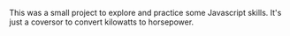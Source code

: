 This was a small project to explore and practice some Javascript skills. It's just a coversor to convert kilowatts to horsepower.

